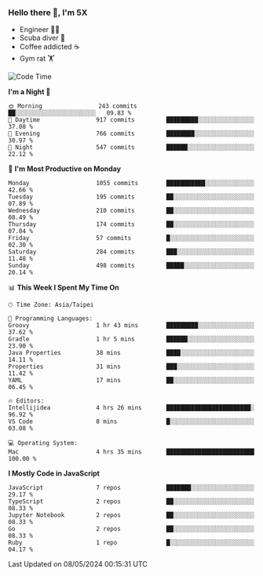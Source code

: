 ### Hello there 👋, I'm 5X

* Engineer 👨‍💻
* Scuba diver 🤿
* Coffee addicted ☕️
* Gym rat 🏋️

<!--START_SECTION:waka-->
![Code Time](http://img.shields.io/badge/Code%20Time-941%20hrs%2037%20mins-blue)

**I'm a Night 🦉** 

```text
🌞 Morning                243 commits         ██░░░░░░░░░░░░░░░░░░░░░░░   09.83 % 
🌆 Daytime                917 commits         █████████░░░░░░░░░░░░░░░░   37.08 % 
🌃 Evening                766 commits         ████████░░░░░░░░░░░░░░░░░   30.97 % 
🌙 Night                  547 commits         ██████░░░░░░░░░░░░░░░░░░░   22.12 % 
```
📅 **I'm Most Productive on Monday** 

```text
Monday                   1055 commits        ███████████░░░░░░░░░░░░░░   42.66 % 
Tuesday                  195 commits         ██░░░░░░░░░░░░░░░░░░░░░░░   07.89 % 
Wednesday                210 commits         ██░░░░░░░░░░░░░░░░░░░░░░░   08.49 % 
Thursday                 174 commits         ██░░░░░░░░░░░░░░░░░░░░░░░   07.04 % 
Friday                   57 commits          █░░░░░░░░░░░░░░░░░░░░░░░░   02.30 % 
Saturday                 284 commits         ███░░░░░░░░░░░░░░░░░░░░░░   11.48 % 
Sunday                   498 commits         █████░░░░░░░░░░░░░░░░░░░░   20.14 % 
```


📊 **This Week I Spent My Time On** 

```text
🕑︎ Time Zone: Asia/Taipei

💬 Programming Languages: 
Groovy                   1 hr 43 mins        █████████░░░░░░░░░░░░░░░░   37.62 % 
Gradle                   1 hr 5 mins         ██████░░░░░░░░░░░░░░░░░░░   23.90 % 
Java Properties          38 mins             ████░░░░░░░░░░░░░░░░░░░░░   14.11 % 
Properties               31 mins             ███░░░░░░░░░░░░░░░░░░░░░░   11.42 % 
YAML                     17 mins             ██░░░░░░░░░░░░░░░░░░░░░░░   06.45 % 

🔥 Editors: 
Intellijidea             4 hrs 26 mins       ████████████████████████░   96.92 % 
VS Code                  8 mins              █░░░░░░░░░░░░░░░░░░░░░░░░   03.08 % 

💻 Operating System: 
Mac                      4 hrs 35 mins       █████████████████████████   100.00 % 
```

**I Mostly Code in JavaScript** 

```text
JavaScript               7 repos             ███████░░░░░░░░░░░░░░░░░░   29.17 % 
TypeScript               2 repos             ██░░░░░░░░░░░░░░░░░░░░░░░   08.33 % 
Jupyter Notebook         2 repos             ██░░░░░░░░░░░░░░░░░░░░░░░   08.33 % 
Go                       2 repos             ██░░░░░░░░░░░░░░░░░░░░░░░   08.33 % 
Ruby                     1 repo              █░░░░░░░░░░░░░░░░░░░░░░░░   04.17 % 
```




 Last Updated on 08/05/2024 00:15:31 UTC
<!--END_SECTION:waka-->
